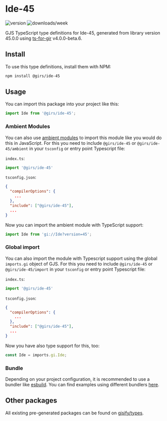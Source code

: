 
# Ide-45

![version](https://img.shields.io/npm/v/@girs/ide-45)
![downloads/week](https://img.shields.io/npm/dw/@girs/ide-45)


GJS TypeScript type definitions for Ide-45, generated from library version 45.0.0 using [ts-for-gir](https://github.com/gjsify/ts-for-gir) v4.0.0-beta.6.


## Install

To use this type definitions, install them with NPM:
```bash
npm install @girs/ide-45
```

## Usage

You can import this package into your project like this:
```ts
import Ide from '@girs/ide-45';
```

### Ambient Modules

You can also use [ambient modules](https://github.com/gjsify/ts-for-gir/tree/main/packages/cli#ambient-modules) to import this module like you would do this in JavaScript.
For this you need to include `@girs/ide-45` or `@girs/ide-45/ambient` in your `tsconfig` or entry point Typescript file:

`index.ts`:
```ts
import '@girs/ide-45'
```

`tsconfig.json`:
```json
{
  "compilerOptions": {
    ...
  },
  "include": ["@girs/ide-45"],
  ...
}
```

Now you can import the ambient module with TypeScript support: 

```ts
import Ide from 'gi://Ide?version=45';
```

### Global import

You can also import the module with Typescript support using the global `imports.gi` object of GJS.
For this you need to include `@girs/ide-45` or `@girs/ide-45/import` in your `tsconfig` or entry point Typescript file:

`index.ts`:
```ts
import '@girs/ide-45'
```

`tsconfig.json`:
```json
{
  "compilerOptions": {
    ...
  },
  "include": ["@girs/ide-45"],
  ...
}
```

Now you have also type support for this, too:

```ts
const Ide = imports.gi.Ide;
```

### Bundle

Depending on your project configuration, it is recommended to use a bundler like [esbuild](https://esbuild.github.io/). You can find examples using different bundlers [here](https://github.com/gjsify/ts-for-gir/tree/main/examples).

## Other packages

All existing pre-generated packages can be found on [gjsify/types](https://github.com/gjsify/types).

